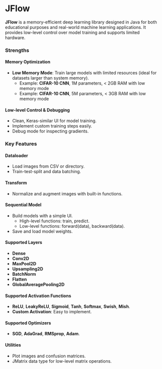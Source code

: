 # JFlow  

**JFlow** is a memory-efficient deep learning library designed in Java for both educational purposes and real-world machine learning applications. It provides low-level control over model training and supports limited hardware.  

### Strengths  

#### Memory Optimization  
- **Low Memory Mode**: Train large models with limited resources (ideal for datasets larger than system memory).  
    - Example: **CIFAR-10 CNN**, 1M parameters, < 2GB RAM with low memory mode  
    - Example: **CIFAR-10 CNN**, 5M parameters, < 3GB RAM with low memory mode  

#### Low-level Control & Debugging  
- Clean, Keras-similar UI for model training.  
- Implement custom training steps easily.  
- Debug mode for inspecting gradients.  

### Key Features  

#### Dataloader  
- Load images from CSV or directory.  
- Train-test-split and data batching.  

#### Transform  
- Normalize and augment images with built-in functions.  

#### Sequential Model  
- Build models with a simple UI.  
    - High-level functions: train, predict.  
    - Low-level functions: forward(data), backward(data).  
- Save and load model weights.  

#### Supported Layers  
- **Dense**  
- **Conv2D**
- **MaxPool2D**
- **Upsampling2D**
- **BatchNorm**
- **Flatten**  
- **GlobalAveragePooling2D**

#### Supported Activation Functions  
- **ReLU**, **LeakyReLU**, **Sigmoid**, **Tanh**, **Softmax**, **Swish**, **Mish**.  
- **Custom Activation**: Easy to implement.  

#### Supported Optimizers  
- **SGD**, **AdaGrad**, **RMSprop**, **Adam**.  

#### Utilities  
- Plot images and confusion matrices.  
- JMatrix data type for low-level matrix operations.  